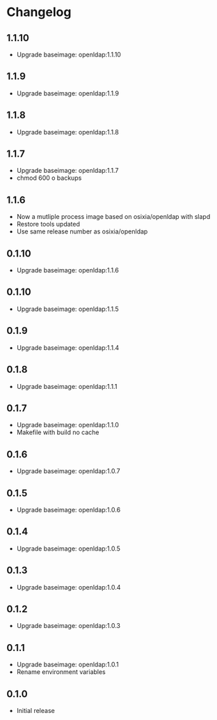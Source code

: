 # Changelog

## 1.1.10
  - Upgrade baseimage: openldap:1.1.10

## 1.1.9
  - Upgrade baseimage: openldap:1.1.9

## 1.1.8
  - Upgrade baseimage: openldap:1.1.8

## 1.1.7
  - Upgrade baseimage: openldap:1.1.7
  - chmod 600 o backups

## 1.1.6
  - Now a mutliple process image based on osixia/openldap with slapd
  - Restore tools updated
  - Use same release number as osixia/openldap

## 0.1.10
  - Upgrade baseimage: openldap:1.1.6

## 0.1.10
  - Upgrade baseimage: openldap:1.1.5

## 0.1.9
  - Upgrade baseimage: openldap:1.1.4

## 0.1.8
  - Upgrade baseimage: openldap:1.1.1

## 0.1.7
  - Upgrade baseimage: openldap:1.1.0
  - Makefile with build no cache

## 0.1.6
  - Upgrade baseimage: openldap:1.0.7

## 0.1.5
  - Upgrade baseimage: openldap:1.0.6

## 0.1.4
  - Upgrade baseimage: openldap:1.0.5

## 0.1.3
  - Upgrade baseimage: openldap:1.0.4

## 0.1.2
  - Upgrade baseimage: openldap:1.0.3

## 0.1.1
  - Upgrade baseimage: openldap:1.0.1
  - Rename environment variables

## 0.1.0
  - Initial release
